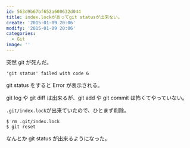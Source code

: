 ```yaml
---
id: 563d9b67bf652a600632d044
title: index.lockがあってgit statusが出来ない。
create: '2015-01-09 20:06'
modify: '2015-01-09 20:06'
categories:
  - Git
image: ''
---
```


突然 git が死んだ。

```
'git status' failed with code 6
```

git status をすると Error が表示される。

git log や git diff は出来るが、git add や git commit は怖くてやっていない。

`.git/index.lock`が出来ていたので、ひとまず削除。

```
$ rm .git/index.lock
$ git reset
```

なんとか git status が出来るようになった。

<!-- more -->
